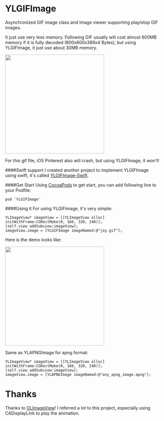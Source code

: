 YLGIFImage
==========

Asynchronized GIF image class and Image viewer supporting play/stop GIF images. 

It just use very less memory. Following GIF usually will cost almost 600MB memory if it is fully decoded (800x600x389x4 Bytes), but using YLGIFImage, it just use about 30MB memory.

<img src="./YLGIFImageDemo/YLGIFImageDemo/joy.gif" align="middle" width="320" />

For this gif file, iOS Pinterest also will crash, but using YLGIFImage, it won't!

####Swift support
I created another project to implement YLGIFImage using swift, it's called [YLGIFImage-Swift](https://github.com/liyong03/YLGIFImage-Swift).

####Get Start
Using [CocoaPods](http://cocoapods.org/) to get start, you can add following line to your Podfile:
    
    pod 'YLGIFImage'

####Using it
For using YLGIFImage, it's very simple:

    YLImageView* imageView = [[YLImageView alloc] initWithFrame:CGRectMake(0, 160, 320, 240)];
    [self.view addSubview:imageView];
    imageView.image = [YLGIFImage imageNamed:@"joy.gif"];

Here is the demo looks like:


<img align="middle" src="./screenshot.png" width="320" />

Same as YLAPNGImage for apng format:

	YLImageView* imageView = [[YLImageView alloc] initWithFrame:CGRectMake(0, 160, 320, 240)];
	[self.view addSubview:imageView];
	imageView.image = [YLAPNGImage imageNamed:@"any_apng_image.apng"];

Thanks
==========
Thanks to [OLImageView](https://github.com/ondalabs/OLImageView)! I referred a lot to this project, especially using CADisplayLink to play the animation.
